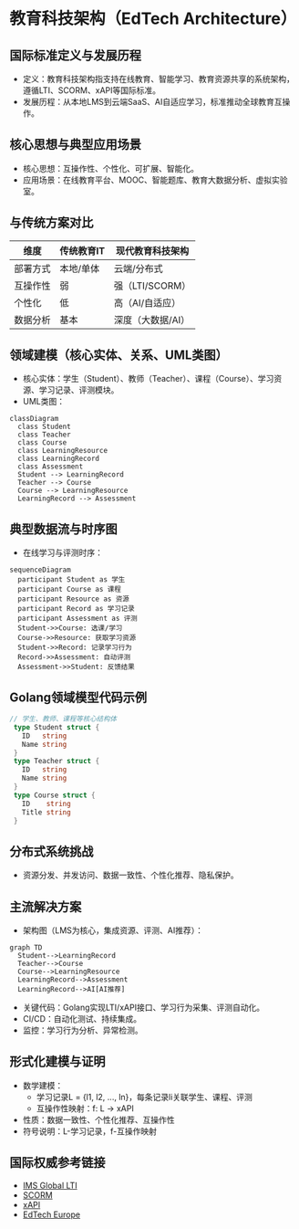# 教育科技架构（EdTech Architecture）

## 国际标准定义与发展历程

- 定义：教育科技架构指支持在线教育、智能学习、教育资源共享的系统架构，遵循LTI、SCORM、xAPI等国际标准。
- 发展历程：从本地LMS到云端SaaS、AI自适应学习，标准推动全球教育互操作。

## 核心思想与典型应用场景

- 核心思想：互操作性、个性化、可扩展、智能化。
- 应用场景：在线教育平台、MOOC、智能题库、教育大数据分析、虚拟实验室。

## 与传统方案对比

| 维度         | 传统教育IT     | 现代教育科技架构     |
|--------------|--------------|---------------------|
| 部署方式     | 本地/单体     | 云端/分布式         |
| 互操作性     | 弱            | 强（LTI/SCORM）     |
| 个性化       | 低            | 高（AI/自适应）     |
| 数据分析     | 基本          | 深度（大数据/AI）   |

## 领域建模（核心实体、关系、UML类图）

- 核心实体：学生（Student）、教师（Teacher）、课程（Course）、学习资源、学习记录、评测模块。
- UML类图：

```mermaid
classDiagram
  class Student
  class Teacher
  class Course
  class LearningResource
  class LearningRecord
  class Assessment
  Student --> LearningRecord
  Teacher --> Course
  Course --> LearningResource
  LearningRecord --> Assessment
```

## 典型数据流与时序图

- 在线学习与评测时序：

```mermaid
sequenceDiagram
  participant Student as 学生
  participant Course as 课程
  participant Resource as 资源
  participant Record as 学习记录
  participant Assessment as 评测
  Student->>Course: 选课/学习
  Course->>Resource: 获取学习资源
  Student->>Record: 记录学习行为
  Record->>Assessment: 自动评测
  Assessment->>Student: 反馈结果
```

## Golang领域模型代码示例

```go
// 学生、教师、课程等核心结构体
 type Student struct {
   ID   string
   Name string
 }
 type Teacher struct {
   ID   string
   Name string
 }
 type Course struct {
   ID    string
   Title string
 }
```

## 分布式系统挑战

- 资源分发、并发访问、数据一致性、个性化推荐、隐私保护。

## 主流解决方案

- 架构图（LMS为核心，集成资源、评测、AI推荐）：

```mermaid
graph TD
  Student-->LearningRecord
  Teacher-->Course
  Course-->LearningResource
  LearningRecord-->Assessment
  LearningRecord-->AI[AI推荐]
```

- 关键代码：Golang实现LTI/xAPI接口、学习行为采集、评测自动化。
- CI/CD：自动化测试、持续集成。
- 监控：学习行为分析、异常检测。

## 形式化建模与证明

- 数学建模：
  - 学习记录L = {l1, l2, ..., ln}，每条记录li关联学生、课程、评测
  - 互操作性映射：f: L → xAPI
- 性质：数据一致性、个性化推荐、互操作性
- 符号说明：L-学习记录，f-互操作映射

## 国际权威参考链接

- [IMS Global LTI](https://www.imsglobal.org/activity/learning-tools-interoperability)
- [SCORM](https://scorm.com/)
- [xAPI](https://xapi.com/)
- [EdTech Europe](https://edtecheurope.com/)
